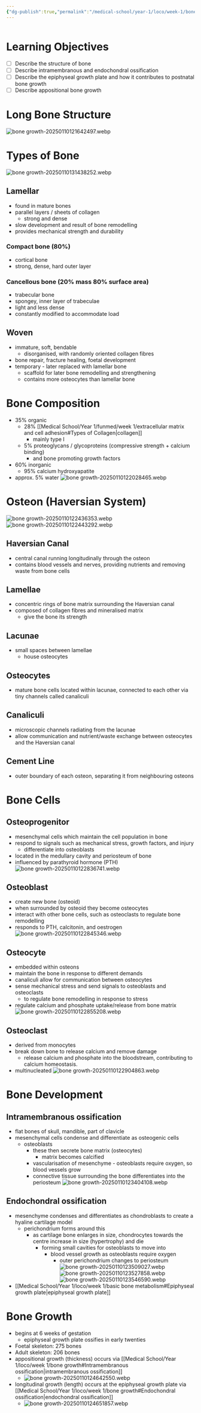 ```yaml
---
{"dg-publish":true,"permalink":"/medical-school/year-1/loco/week-1/bone-growth/","tags":["loco"],"updated":"2025-01-14T08:47:39.018+00:00"}
---
```


```table-of-contents
```
# Learning Objectives
- [ ] Describe the structure of bone
- [ ] Describe intramembranous and endochondral ossification
- [ ] Describe the epiphyseal growth plate and how it contributes to postnatal bone growth
- [ ] Describe appositional bone growth

# Long Bone Structure
![bone growth-20250110121642497.webp](/img/user/Medical%20School/Year%201/loco/week%201/attachments/bone%20growth-20250110121642497.webp)

# Types of Bone
![bone growth-20250110131438252.webp](/img/user/Medical%20School/Year%201/loco/week%201/attachments/bone%20growth-20250110131438252.webp)
## Lamellar
- found in mature bones
- parallel layers / sheets of collagen
	- strong and dense
- slow development and result of bone remodelling
- provides mechanical strength and durability
### Compact bone (80%)
- cortical bone
- strong, dense, hard outer layer
### Cancellous bone (20% mass 80% surface area)
- trabecular bone
- spongey, inner layer of trabeculae
- light and less dense
- constantly modified to accommodate load

## Woven
- immature, soft, bendable
	- disorganised, with randomly oriented collagen fibres
- bone repair, fracture healing, foetal development
- temporary - later replaced with lamellar bone
	- scaffold for later bone remodelling and strengthening
	- contains more osteocytes than lamellar bone

# Bone Composition
- 35% organic
	- 28% [[Medical School/Year 1/funmed/week 1/extracellular matrix and cell adhesion#Types of Collagen\|collagen]]
		- mainly type I
	- 5% proteoglycans / glycoproteins (compressive strength + calcium binding)
		- and bone promoting growth factors
- 60% inorganic
	- 95% calcium hydroxyapatite
- approx. 5% water
![bone growth-20250110122028465.webp](/img/user/Medical%20School/Year%201/loco/week%201/attachments/bone%20growth-20250110122028465.webp)

# Osteon (Haversian System)
![bone growth-20250110122436353.webp](/img/user/Medical%20School/Year%201/loco/week%201/attachments/bone%20growth-20250110122436353.webp)
![bone growth-20250110122443292.webp](/img/user/Medical%20School/Year%201/loco/week%201/attachments/bone%20growth-20250110122443292.webp)
## Haversian Canal
- central canal running longitudinally through the osteon
- contains blood vessels and nerves, providing nutrients and removing waste from bone cells
## Lamellae
- concentric rings of bone matrix surrounding the Haversian canal
- composed of collagen fibres and mineralised matrix
	- give the bone its strength
## Lacunae
- small spaces between lamellae
	- house osteocytes
## Osteocytes
- mature bone cells located within lacunae, connected to each other via tiny channels called canaliculi
## Canaliculi
- microscopic channels radiating from the lacunae
- allow communication and nutrient/waste exchange between osteocytes and the Haversian canal
## Cement Line
- outer boundary of each osteon, separating it from neighbouring osteons
# Bone Cells
## Osteoprogenitor
- mesenchymal cells which maintain the cell population in bone
- respond to signals such as mechanical stress, growth factors, and injury
	- differentiate into osteoblasts
- located in the medullary cavity and periosteum of bone
- influenced by parathyroid hormone (PTH)
![bone growth-20250110122836741.webp](/img/user/Medical%20School/Year%201/loco/week%201/attachments/bone%20growth-20250110122836741.webp)
## Osteoblast
- create new bone (osteoid)
- when surrounded by osteoid they become osteocytes
- interact with other bone cells, such as osteoclasts to regulate bone remodelling
- responds to PTH, calcitonin, and oestrogen
![bone growth-20250110122845346.webp](/img/user/Medical%20School/Year%201/loco/week%201/attachments/bone%20growth-20250110122845346.webp)
## Osteocyte
- embedded within osteons
- maintain the bone in response to different demands
- canaliculi allow for communication between osteocytes
- sense mechanical stress and send signals to osteoblasts and osteoclasts
	- to regulate bone remodelling in response to stress
- regulate calcium and phosphate uptake/release from bone matrix
![bone growth-20250110122855208.webp](/img/user/Medical%20School/Year%201/loco/week%201/attachments/bone%20growth-20250110122855208.webp)
## Osteoclast
- derived from monocytes
- break down bone to release calcium and remove damage
	- release calcium and phosphate into the bloodstream, contributing to calcium homeostasis.
- multinucleated
![bone growth-20250110122904863.webp](/img/user/Medical%20School/Year%201/loco/week%201/attachments/bone%20growth-20250110122904863.webp)

# Bone Development
## Intramembranous ossification
- flat bones of skull, mandible, part of clavicle
- mesenchymal cells condense and differentiate as osteogenic cells
	- osteoblasts
		- these then secrete bone matrix (osteocytes)
			- matrix becomes calcified
		- vascularisation of mesenchyme - osteoblasts require oxygen, so blood vessels grow
		- connective tissue surrounding the bone differentiates into the periosteum
![bone growth-20250110123404108.webp](/img/user/Medical%20School/Year%201/loco/week%201/attachments/bone%20growth-20250110123404108.webp)
## Endochondral ossification
- mesenchyme condenses and differentiates as chondroblasts to create a hyaline cartilage model
	- perichondrium forms around this
		- as cartilage bone enlarges in size, chondrocytes towards the centre increase in size (hypertrophy) and die
			- forming small cavities for osteoblasts to move into
				- blood vessel growth as osteoblasts require oxygen
					- outer perichondrium changes to periosteum
![bone growth-20250110123509027.webp](/img/user/Medical%20School/Year%201/loco/week%201/attachments/bone%20growth-20250110123509027.webp)
![bone growth-20250110123527858.webp](/img/user/Medical%20School/Year%201/loco/week%201/attachments/bone%20growth-20250110123527858.webp)
![bone growth-20250110123546590.webp](/img/user/Medical%20School/Year%201/loco/week%201/attachments/bone%20growth-20250110123546590.webp)
- [[Medical School/Year 1/loco/week 1/basic bone metabolism#Epiphyseal growth plate\|epiphyseal growth plate]]
# Bone Growth
- begins at 6 weeks of gestation
	- epiphyseal growth plate ossifies in early twenties
- Foetal skeleton: 275 bones
- Adult skeleton: 206 bones
- appositional growth (thickness) occurs via [[Medical School/Year 1/loco/week 1/bone growth#Intramembranous ossification\|intramembranous ossification]]
	- ![bone growth-20250110124642550.webp](/img/user/Medical%20School/Year%201/loco/week%201/attachments/bone%20growth-20250110124642550.webp)
- longitudinal growth (length) occurs at the epiphyseal growth plate via [[Medical School/Year 1/loco/week 1/bone growth#Endochondral ossification\|endochondral ossification]]
	- ![bone growth-20250110124651857.webp](/img/user/Medical%20School/Year%201/loco/week%201/attachments/bone%20growth-20250110124651857.webp)